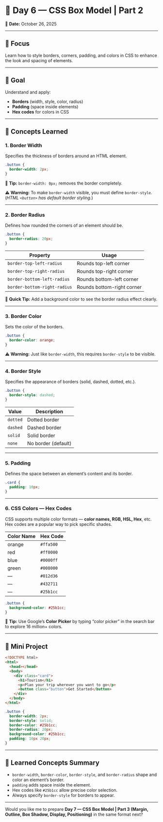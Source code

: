 # 🧱 **Day 6 — CSS Box Model | Part 2**

📅 **Date:** October 26, 2025

---

## 🎯 **Focus**

Learn how to style borders, corners, padding, and colors in CSS to enhance the look and spacing of elements.

---

## 🥅 **Goal**

Understand and apply:

- **Borders** (width, style, color, radius)
- **Padding** (space inside elements)
- **Hex codes** for colors in CSS

---

## 📘 **Concepts Learned**

### 1. **Border Width**

Specifies the thickness of borders around an HTML element.

```css
.button {
  border-width: 2px;
}
```

🧠 **Tip:**
`border-width: 0px;` removes the border completely.

⚠️ **Warning:**
To make `border-width` visible, you must define `border-style`.
(_HTML `<button>` has default border styling._)

---

### 2. **Border Radius**

Defines how rounded the corners of an element should be.

```css
.button {
  border-radius: 20px;
}
```

| **Property**                 | **Usage**                  |
| ---------------------------- | -------------------------- |
| `border-top-left-radius`     | Rounds top-left corner     |
| `border-top-right-radius`    | Rounds top-right corner    |
| `border-bottom-left-radius`  | Rounds bottom-left corner  |
| `border-bottom-right-radius` | Rounds bottom-right corner |

🧠 **Quick Tip:**
Add a background color to see the border radius effect clearly.

---

### 3. **Border Color**

Sets the color of the borders.

```css
.button {
  border-color: orange;
}
```

⚠️ **Warning:**
Just like `border-width`, this requires `border-style` to be visible.

---

### 4. **Border Style**

Specifies the appearance of borders (solid, dashed, dotted, etc.).

```css
.button {
  border-style: dashed;
}
```

| **Value** | **Description**     |
| --------- | ------------------- |
| `dotted`  | Dotted border       |
| `dashed`  | Dashed border       |
| `solid`   | Solid border        |
| `none`    | No border (default) |

---

### 5. **Padding**

Defines the space between an element’s content and its border.

```css
.card {
  padding: 10px;
}
```

---

### 6. **CSS Colors — Hex Codes**

CSS supports multiple color formats — **color names, RGB, HSL, Hex**, etc.
Hex codes are a popular way to pick specific shades.

| **Color Name** | **Hex Code** |
| -------------- | ------------ |
| orange         | `#ffa500`    |
| red            | `#ff0000`    |
| blue           | `#0000ff`    |
| green          | `#008000`    |
| —              | `#012d36`    |
| —              | `#432711`    |
| —              | `#25b1cc`    |

```css
.button {
  background-color: #25b1cc;
}
```

🧭 **Tip:**
Use Google’s **Color Picker** by typing “color picker” in the search bar to explore 16 million+ colors.

---

## 🧩 **Mini Project**

```html
<!DOCTYPE html>
<html>
  <head></head>
  <body>
    <div class="card">
      <h1>Tourism</h1>
      <p>Plan your trip wherever you want to go</p>
      <button class="button">Get Started</button>
    </div>
  </body>
</html>
```

```css
.button {
  border-width: 2px;
  border-style: solid;
  border-color: #25b1cc;
  border-radius: 20px;
  background-color: #25b1cc;
  padding: 10px 20px;
}
```

---

## 🧠 **Learned Concepts Summary**

- `border-width`, `border-color`, `border-style`, and `border-radius` shape and color an element’s border.
- `padding` adds space inside the element.
- Hex codes like `#25b1cc` allow precise color selection.
- Always specify `border-style` for borders to appear.

---

Would you like me to prepare **Day 7 — CSS Box Model | Part 3 (Margin, Outline, Box Shadow, Display, Positioning)** in the same format next?

